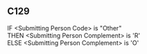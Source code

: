 ## C129
IF &lt;Submitting Person Code&gt; is "Other"  
  THEN &lt;Submitting Person Complement&gt; is 'R'  
  ELSE &lt;Submitting Person Complement&gt; is 'O'
